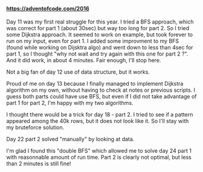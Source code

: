 #### https://adventofcode.com/2016

Day 11 was my first real struggle for this year. I tried a BFS approach, which was correct for part 1 (about 30sec) but way too long for part 2. So I tried some Dijkstra approach. It seemed to work on example, but took forever to run on my input, even for part 1. I added some improvment to my BFS (found while working on Dijsktra algo) and went down to less than 4sec for part 1, so I thought "why not wait and try again with this one for part 2 ?". And it did work, in about 4 minutes. Fair enough, I'll stop here.

Not a big fan of day 12 use of data structure, but it works.

Proud of me on day 13 because I finally managed to implement Dijkstra algorithm on my own, without having to check at notes or previous scripts. I guess both parts could have use BFS, but even if I did not take advantage of part 1 for part 2, I'm happy with my two algorithms.

I thought there would be a trick for day 18 - part 2. I tried to see if a pattern appeared among the 40k rows, but it does not look like it. So I'll stay with my bruteforce solution.

Day 22 part 2 solved "manually" by looking at data.

I'm glad I found this "double BFS" which allowed me to solve day 24 part 1 with reasonnable amount of run time. Part 2 is clearly not optimal, but less than 2 minutes is still fine!
